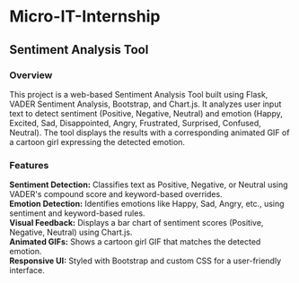# Micro-IT-Internship
## Sentiment Analysis Tool
### Overview
This project is a web-based Sentiment Analysis Tool built using Flask, VADER Sentiment Analysis, Bootstrap, and Chart.js. It analyzes user input text to detect sentiment (Positive, Negative, Neutral) and emotion (Happy, Excited, Sad, Disappointed, Angry, Frustrated, Surprised, Confused, Neutral). The tool displays the results with a corresponding animated GIF of a cartoon girl expressing the detected emotion.
### Features
**Sentiment Detection:** Classifies text as Positive, Negative, or Neutral using VADER's compound score and keyword-based overrides.<br>
__Emotion Detection:__ Identifies emotions like Happy, Sad, Angry, etc., using sentiment and keyword-based rules.<br>
__Visual Feedback:__ Displays a bar chart of sentiment scores (Positive, Negative, Neutral) using Chart.js.<br>
__Animated GIFs:__ Shows a cartoon girl GIF that matches the detected emotion.<br>
__Responsive UI:__ Styled with Bootstrap and custom CSS for a user-friendly interface.<br>
